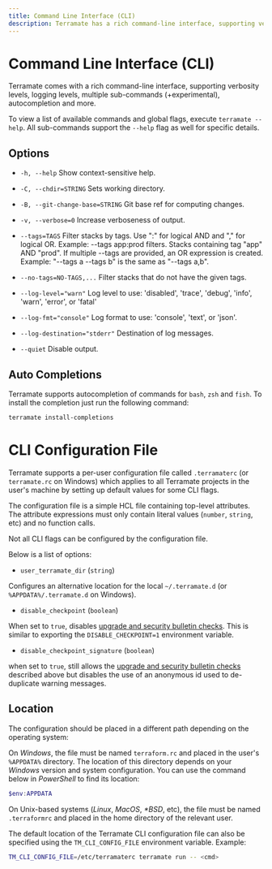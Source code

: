 ```yaml
---
title: Command Line Interface (CLI)
description: Terramate has a rich command-line interface, supporting verbosity levels, logging levels, multiple sub-commands, autocompletion and more.
---
```


# Command Line Interface (CLI)

Terramate comes with a rich command-line interface, supporting verbosity
levels, logging levels, multiple sub-commands (+experimental), autocompletion
and more.

To view a list of available commands and global flags, execute `terramate --help`.
All sub-commands support the `--help` flag as well for specific details.

## Options

- `-h, --help`                         Show context-sensitive help.
- `-C, --chdir=STRING`                 Sets working directory.
- `-B, --git-change-base=STRING`       Git base ref for computing changes.
- `-v, --verbose=0`                    Increase verboseness of output.

- `--tags=TAGS`                        Filter stacks by tags. Use ":" for logical AND and "," for logical OR. Example: --tags app:prod filters. Stacks containing tag "app" AND "prod". If multiple --tags are provided, an OR expression is created. Example: "--tags a --tags b" is the same as "--tags a,b".
- `--no-tags=NO-TAGS,...`              Filter stacks that do not have the given tags.

- `--log-level="warn"`                 Log level to use: 'disabled', 'trace', 'debug', 'info', 'warn', 'error', or 'fatal'
- `--log-fmt="console"`                Log format to use: 'console', 'text', or 'json'.
- `--log-destination="stderr"`         Destination of log messages.
- `--quiet`                            Disable output.

<!-- - `--disable-check-git-untracked`      Disable git check for untracked files. -->
<!-- - `--disable-check-git-uncommitted`    Disable git check for uncommitted files. -->

## Auto Completions

Terramate supports autocompletion of commands for `bash`, `zsh` and `fish`. To
install the completion just run the following command:

```bash
terramate install-completions
```

# CLI Configuration File

Terramate supports a per-user configuration file called `.terramaterc` (or
`terramate.rc` on Windows) which applies to all Terramate projects in the user's
machine by setting up default values for some CLI flags.

The configuration file is a simple HCL file containing top-level attributes.
The attribute expressions must only contain literal values (`number`, `string`,
etc) and no function calls.

Not all CLI flags can be configured by the configuration file.

Below is a list of options:

- `user_terramate_dir` (`string`)

Configures an alternative location for the local `~/.terramate.d` (or `%APPDATA%/.terramate.d`
on Windows).

- `disable_checkpoint` (`boolean`)

When set to `true`, disables [upgrade and security bulletin checks](../configuration/upgrade-check.md). This is similar to exporting the `DISABLE_CHECKPOINT=1` environment variable.

- `disable_checkpoint_signature` (`boolean`)

 when set to `true`, still allows the [upgrade and security bulletin checks](../configuration/upgrade-check.md)
 described above but disables the use of an anonymous id used to de-duplicate warning messages.

## Location

The configuration should be placed in a different path depending on the operating
system:

On _Windows_, the file must be named `terraform.rc` and placed in the user's
`%APPDATA%` directory. The location of this directory depends on your _Windows_
version and system configuration. You can use the command below in _PowerShell_ to
find its location:

```PowerShell
$env:APPDATA
```

On Unix-based systems (_Linux_, _MacOS_, _*BSD_, etc), the file must be named
`.terraformrc` and placed in the home directory of the relevant user.

The default location of the Terramate CLI configuration file can also be specified
using the `TM_CLI_CONFIG_FILE` environment variable.
Example:

```bash
TM_CLI_CONFIG_FILE=/etc/terramaterc terramate run -- <cmd>
```
